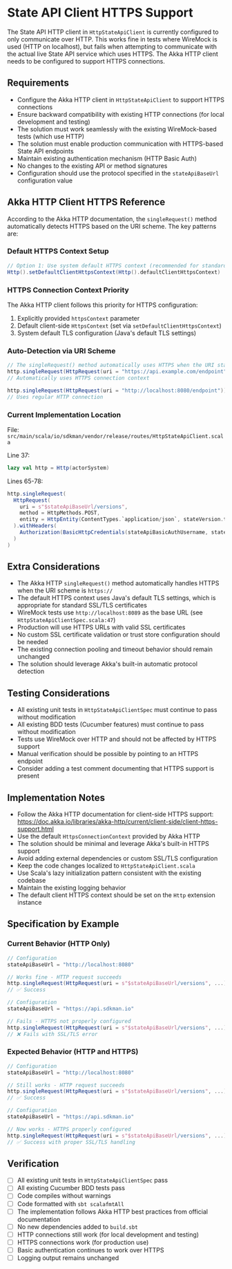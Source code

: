 # State API Client HTTPS Support

The State API HTTP client in `HttpStateApiClient` is currently configured to only communicate over HTTP. This works fine in tests where WireMock is used (HTTP on localhost), but fails when attempting to communicate with the actual live State API service which uses HTTPS. The Akka HTTP client needs to be configured to support HTTPS connections.

## Requirements

- Configure the Akka HTTP client in `HttpStateApiClient` to support HTTPS connections
- Ensure backward compatibility with existing HTTP connections (for local development and testing)
- The solution must work seamlessly with the existing WireMock-based tests (which use HTTP)
- The solution must enable production communication with HTTPS-based State API endpoints
- Maintain existing authentication mechanism (HTTP Basic Auth)
- No changes to the existing API or method signatures
- Configuration should use the protocol specified in the `stateApiBaseUrl` configuration value

## Akka HTTP Client HTTPS Reference

According to the Akka HTTP documentation, the `singleRequest()` method automatically detects HTTPS based on the URI scheme. The key patterns are:

### Default HTTPS Context Setup
```scala
// Option 1: Use system default HTTPS context (recommended for standard use cases)
Http().setDefaultClientHttpsContext(Http().defaultClientHttpsContext)
```

### HTTPS Connection Context Priority
The Akka HTTP client follows this priority for HTTPS configuration:
1. Explicitly provided `httpsContext` parameter
2. Default client-side `HttpsContext` (set via `setDefaultClientHttpsContext`)
3. System default TLS configuration (Java's default TLS settings)

### Auto-Detection via URI Scheme
```scala
// The singleRequest() method automatically uses HTTPS when the URI starts with https://
http.singleRequest(HttpRequest(uri = "https://api.example.com/endpoint"))
// Automatically uses HTTPS connection context

http.singleRequest(HttpRequest(uri = "http://localhost:8080/endpoint"))
// Uses regular HTTP connection
```

### Current Implementation Location
File: `src/main/scala/io/sdkman/vendor/release/routes/HttpStateApiClient.scala`

Line 37:
```scala
lazy val http = Http(actorSystem)
```

Lines 65-78:
```scala
http.singleRequest(
  HttpRequest(
    uri = s"$stateApiBaseUrl/versions",
    method = HttpMethods.POST,
    entity = HttpEntity(ContentTypes.`application/json`, stateVersion.toJson.compactPrint)
  ).withHeaders(
    Authorization(BasicHttpCredentials(stateApiBasicAuthUsername, stateApiBasicAuthPassword))
  )
)
```

## Extra Considerations

- The Akka HTTP `singleRequest()` method automatically handles HTTPS when the URI scheme is `https://`
- The default HTTPS context uses Java's default TLS settings, which is appropriate for standard SSL/TLS certificates
- WireMock tests use `http://localhost:8089` as the base URL (see `HttpStateApiClientSpec.scala:47`)
- Production will use HTTPS URLs with valid SSL certificates
- No custom SSL certificate validation or trust store configuration should be needed
- The existing connection pooling and timeout behavior should remain unchanged
- The solution should leverage Akka's built-in automatic protocol detection

## Testing Considerations

- All existing unit tests in `HttpStateApiClientSpec` must continue to pass without modification
- All existing BDD tests (Cucumber features) must continue to pass without modification
- Tests use WireMock over HTTP and should not be affected by HTTPS support
- Manual verification should be possible by pointing to an HTTPS endpoint
- Consider adding a test comment documenting that HTTPS support is present

## Implementation Notes

- Follow the Akka HTTP documentation for client-side HTTPS support: https://doc.akka.io/libraries/akka-http/current/client-side/client-https-support.html
- Use the default `HttpsConnectionContext` provided by Akka HTTP
- The solution should be minimal and leverage Akka's built-in HTTPS support
- Avoid adding external dependencies or custom SSL/TLS configuration
- Keep the code changes localized to `HttpStateApiClient.scala`
- Use Scala's lazy initialization pattern consistent with the existing codebase
- Maintain the existing logging behavior
- The default client HTTPS context should be set on the `Http` extension instance

## Specification by Example

### Current Behavior (HTTP Only)
```scala
// Configuration
stateApiBaseUrl = "http://localhost:8080"

// Works fine - HTTP request succeeds
http.singleRequest(HttpRequest(uri = s"$stateApiBaseUrl/versions", ...))
// ✅ Success
```

```scala
// Configuration
stateApiBaseUrl = "https://api.sdkman.io"

// Fails - HTTPS not properly configured
http.singleRequest(HttpRequest(uri = s"$stateApiBaseUrl/versions", ...))
// ❌ Fails with SSL/TLS error
```

### Expected Behavior (HTTP and HTTPS)
```scala
// Configuration
stateApiBaseUrl = "http://localhost:8080"

// Still works - HTTP request succeeds
http.singleRequest(HttpRequest(uri = s"$stateApiBaseUrl/versions", ...))
// ✅ Success
```

```scala
// Configuration
stateApiBaseUrl = "https://api.sdkman.io"

// Now works - HTTPS properly configured
http.singleRequest(HttpRequest(uri = s"$stateApiBaseUrl/versions", ...))
// ✅ Success with proper SSL/TLS handling
```

## Verification

- [ ] All existing unit tests in `HttpStateApiClientSpec` pass
- [ ] All existing Cucumber BDD tests pass
- [ ] Code compiles without warnings
- [ ] Code formatted with `sbt scalafmtAll`
- [ ] The implementation follows Akka HTTP best practices from official documentation
- [ ] No new dependencies added to `build.sbt`
- [ ] HTTP connections still work (for local development and testing)
- [ ] HTTPS connections work (for production use)
- [ ] Basic authentication continues to work over HTTPS
- [ ] Logging output remains unchanged
